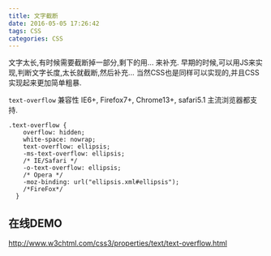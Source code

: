 ```yaml
---
title: 文字截断
date: 2016-05-05 17:26:42
tags: CSS
categories: CSS
---
```

文字太长,有时候需要截断掉一部分,剩下的用... 来补充. 早期的时候,可以用JS来实现,判断文字长度,太长就截断,然后补充... 
当然CSS也是同样可以实现的,并且CSS实现起来更加简单粗暴.
<!--more-->

`text-overflow` 兼容性 IE6+, Firefox7+, Chrome13+, safari5.1 主流浏览器都支持. 

```
.text-overflow {
    overflow: hidden;
    white-space: nowrap;
    text-overflow: ellipsis;
    -ms-text-overflow: ellipsis;
    /* IE/Safari */
    -o-text-overflow: ellipsis;
    /* Opera */
    -moz-binding: url("ellipsis.xml#ellipsis");
    /*FireFox*/
  }
```

## 在线DEMO
http://www.w3chtml.com/css3/properties/text/text-overflow.html